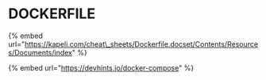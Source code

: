 # DOCKERFILE

{% embed url="https://kapeli.com/cheat\_sheets/Dockerfile.docset/Contents/Resources/Documents/index" %}

{% embed url="https://devhints.io/docker-compose" %}



